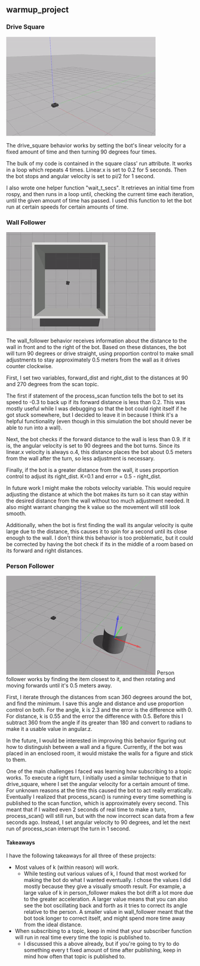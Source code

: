 ## warmup_project

### Drive Square
![alt text](https://github.com/lnealer/warmup_project/blob/main/drive_square.gif)

The drive_square behavior works by setting the bot's linear velocity for a fixed amount of time and then turning 90 degrees four times.

The bulk of my code is contained in the square class' run attribute. It works in a loop which repeats 4 times. Linear.x is set to 0.2 for 5 seconds. Then the bot stops and angular velocity is set to pi/2 for 1 second. 

I also wrote one helper function "wait_t_secs". It retrieves an initial time from rospy, and then runs in a loop until, checking the current time each iteration, until the given amount of time has passed. I used this function to let the bot run at certain speeds for certain amounts of time.



### Wall Follower
![alt text](https://github.com/lnealer/warmup_project/blob/main/wall_follower.gif)

The wall_follower behavior receives information about the distance to the wall in front and to the right of the bot. Based on these distances, the bot will turn 90 degrees or drive straight, using proportion control to make small adjustments to stay approximately 0.5 meters from the wall as it drives counter clockwise.

First, I set two variables, forward_dist and right_dist to the distances at 90 and 270 degrees from the scan topic.

The first if statement of the process_scan function tells the bot to set its speed to -0.3 to back up if its forward distance is less than 0.2. This was mostly useful while I was debugging so that the bot could right itself if he got stuck somewhere, but I decided to leave it in because I think it's a helpful functionality (even though in this simulation the bot should never be able to run into a wall).

Next, the bot checks if the forward distance to the wall is less than 0.9. If it is, the angular velocity is set to 90 degrees and the bot turns. Since its linear.x velocity is always o.4, this distance places the bot about 0.5 meters from the wall after the turn, so less adjustment is necessary.

Finally, if the bot is a greater distance from the wall, it uses proportion control to adjust its right_dist. K=0.1 and error = 0.5 - right_dist.


In future work I might make the robots velocity variable. This would require adjusting the distance at which the bot makes its turn so it can stay within the desired distance from the wall without too much adjustment needed. It also might warrant changing the k value so the movement will still look smooth.

Additionally, when the bot is first finding the wall its angular velocity is quite large due to the distance, this causes it to spin for a second until its close enough to the wall. I don't think this behavior is too problematic, but it could be corrected by having the bot check if its in the middle of a room based on its forward and right distances. 

### Person Follower
![alt text](https://github.com/lnealer/warmup_project/blob/main/person_follower.gif)
Person follower works by finding the item closest to it, and then rotating and moving forwards until it's 0.5 meters away.

First, I iterate through the distances from scan 360 degrees around the bot, and find the minimum. I save this angle and distance and use proportion control on both. For the angle, k is 2.3 and the error is the difference with 0. For distance, k is 0.55 and the error the difference with 0.5. Before this I subtract 360 from the angle if its greater than 180 and convert to radians to make it a usable value in angular.z.

In the future, I would be interested in improving this behavior figuring out how to distinguish between a wall and a figure. Currently, if the bot was placed in an enclosed room, it would mistake the walls for a figure and stick to them. 

One of the main challenges I faced was learning how subscribing to a topic works. To execute a right turn, I initially used a similar technique to that in drive_square, where I set the angular velocity for a certain amount of time. For unknown reasons at the time this caused the bot to act really erratically. Eventually I realized that process_scan() is running  every time something is published to the scan function, which is approximately every second. This meant that if I waited even 2 seconds of real time to make a turn, process_scan() will still run, but with the now incorrect scan data from a few seconds ago. Instead, I set angular velocity to 90 degrees, and let the next run of process_scan interrupt the turn in 1 second. 

#### Takeaways
I have the following takeaways for all three of these projects:
* Most values of k (within reason) will work.
  * While testing out various values of k, I found that most worked for making the bot do what I wanted eventually. I chose the values I did mostly because they give a visually smooth result. For example, a large value of k in person_follower makes the bot drift a lot more due to the greater acceleration. A larger value means that you can also see the bot oscillating back and forth as it tries to correct its angle relative to the person. A smaller value in wall_follower meant that the bot took longer to correct itself, and might spend more time away from the ideal distance. 
* When subscribing to a topic, keep in mind that your subscriber function will run in real time every time the topic is published to.
  * I discussed this a above already, but if you're going to try to do something every t fixed amount of time after publishing, keep in mind how often that topic is published to. 

